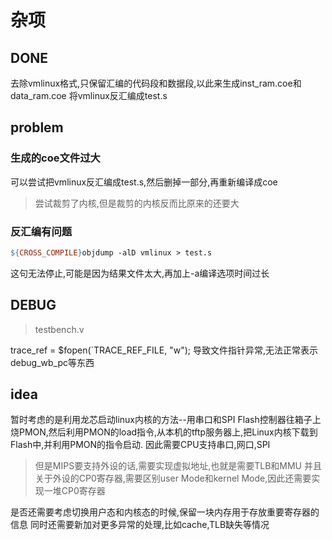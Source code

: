 # 杂项

## DONE

去除vmlinux格式,只保留汇编的代码段和数据段,以此来生成inst_ram.coe和data_ram.coe
将vmlinux反汇编成test.s

## problem

### 生成的coe文件过大

可以尝试把vmlinux反汇编成test.s,然后删掉一部分,再重新编译成coe
>尝试裁剪了内核,但是裁剪的内核反而比原来的还要大

### 反汇编有问题

```Makefile
${CROSS_COMPILE}objdump -alD vmlinux > test.s
```

这句无法停止,可能是因为结果文件太大,再加上-a编译选项时间过长

## DEBUG

>testbench.v

trace_ref = $fopen(`TRACE_REF_FILE, "w");
导致文件指针异常,无法正常表示debug_wb_pc等东西

## idea

暂时考虑的是利用龙芯启动linux内核的方法--用串口和SPI Flash控制器往箱子上烧PMON,然后利用PMON的load指令,从本机的tftp服务器上,把Linux内核下载到Flash中,并利用PMON的指令启动.
因此需要CPU支持串口,网口,SPI
>但是MIPS要支持外设的话,需要实现虚拟地址,也就是需要TLB和MMU
并且关于外设的CP0寄存器,需要区别user Mode和kernel Mode,因此还需要实现一堆CP0寄存器

是否还需要考虑切换用户态和内核态的时候,保留一块内存用于存放重要寄存器的信息
同时还需要新加对更多异常的处理,比如cache,TLB缺失等情况

